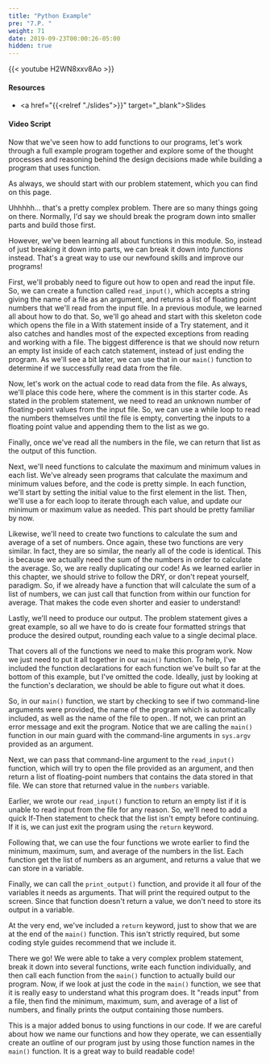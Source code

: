 ```yaml
---
title: "Python Example"
pre: "7.P. "
weight: 71
date: 2019-09-23T00:00:26-05:00
hidden: true
---
```


{{< youtube H2WN8xxv8Ao >}}

#### Resources

* <a href="{{<relref "./slides">}}" target="_blank">Slides</a>

#### Video Script

Now that we've seen how to add functions to our programs, let's work through a full example program together and explore some of the thought processes and reasoning behind the design decisions made while building a program that uses function.

As always, we should start with our problem statement, which you can find on this page.

Uhhhhh... that's a pretty complex problem. There are so many things going on there. Normally, I'd say we should break the program down into smaller parts and build those first.

However, we've been learning all about functions in this module. So, instead of just breaking it down into parts, we can break it down into _functions_ instead. That's a great way to use our newfound skills and improve our programs!

First, we'll probably need to figure out how to open and read the input file. So, we can create a function called `read_input()`, which accepts a string giving the name of a file as an argument, and returns a list of floating point numbers that we'll read from the input file. In a previous module, we learned all about how to do that. So, we'll go ahead and start with this skeleton code which opens the file in a With statement inside of a Try statement, and it also catches and handles most of the expected exceptions from reading and working with a file. The biggest difference is that we should now return an empty list inside of each catch statement, instead of just ending the program. As we'll see a bit later, we can use that in our `main()` function to determine if we successfully read data from the file.

Now, let's work on the actual code to read data from the file. As always, we'll place this code here, where the comment is in this starter code. As stated in the problem statement, we need to read an unknown number of floating-point values from the input file. So, we can use a while loop to read the numbers themselves until the file is empty, converting the inputs to a floating point value and appending them to the list as we go.

Finally, once we've read all the numbers in the file, we can return that list as the output of this function.

Next, we'll need functions to calculate the maximum and minimum values in each list. We've already seen programs that calculate the maximum and minimum values before, and the code is pretty simple. In each function, we'll start by setting the initial value to the first element in the list. Then, we'll use a for each loop to iterate through each value, and update our minimum or maximum value as needed. This part should be pretty familiar by now.

Likewise, we'll need to create two functions to calculate the sum and average of a set of numbers. Once again, these two functions are very similar. In fact, they are so similar, the nearly all of the code is identical. This is because we actually need the sum of the numbers in order to calculate the average. So, we are really duplicating our code! As we learned earlier in this chapter, we should strive to follow the DRY, or don't repeat yourself, paradigm. So, if we already have a function that will calculate the sum of a list of numbers, we can just call that function from within our function for average. That makes the code even shorter and easier to understand!

Lastly, we'll need to produce our output. The problem statement gives a great example, so all we have to do is create four formatted strings that produce the desired output, rounding each value to a single decimal place.

That covers all of the functions we need to make this program work. Now we just need to put it all together in our `main()` function. To help, I've included the function declarations for each function we've built so far at the bottom of this example, but I've omitted the code. Ideally, just by looking at the function's declaration, we should be able to figure out what it does.

So, in our `main()` function, we start by checking to see if two command-line arguments were provided, the name of the program which is automatically included, as well as the name of the file to open.. If not, we can print an error message and exit the program. Notice that we are calling the `main()` function in our main guard with the command-line arguments in `sys.argv` provided as an argument.

Next, we can pass that command-line argument to the `read_input()` function, which will try to open the file provided as an argument, and then return a list of floating-point numbers that contains the data stored in that file. We can store that returned value in the `numbers` variable.

Earlier, we wrote our `read_input()` function to return an empty list if it is unable to read input from the file for any reason. So, we'll need to add a quick If-Then statement to check that the list isn't empty before continuing. If it is, we can just exit the program using the `return` keyword.

Following that, we can use the four functions we wrote earlier to find the minimum, maximum, sum, and average of the numbers in the list. Each function get the list of numbers as an argument, and returns a value that we can store in a variable.

Finally, we can call the `print_output()` function, and provide it all four of the variables it needs as arguments. That will print the required output to the screen. Since that function doesn't return a value, we don't need to store its output in a variable.

At the very end, we've included a `return` keyword, just to show that we are at the end of the `main()` function. This isn't strictly required, but some coding style guides recommend that we include it.

There we go! We were able to take a very complex problem statement, break it down into several functions, write each function individually, and then call each function from the `main()` function to actually build our program. Now, if we look at just the code in the `main()` function, we see that it is really easy to understand what this program does. It "reads input" from a file, then find the minimum, maximum, sum, and average of a list of numbers, and finally prints the output containing those numbers.

This is a major added bonus to using functions in our code. If we are careful about how we name our functions and how they operate, we can essentially create an outline of our program just by using those function names in the `main()` function. It is a great way to build readable code!
